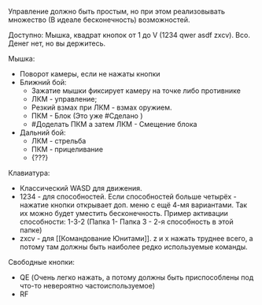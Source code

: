 Управление должно быть простым, но при этом реализовывать множество (В идеале бесконечность) возможностей.

Доступно: Мышка, квадрат кнопок от 1 до V (1234 qwer asdf zxcv). Всо. Денег нет, но вы держитесь.

Мышка:
- Поворот камеры, если не нажаты кнопки
- Ближний бой:
	- Зажатие мышки фиксирует камеру на точке либо противнике
	- ЛКМ - управление;
	- Резкий взмах при ЛКМ - взмах оружием.
	- ПКМ - Блок (Это уже #Сделано )
	- #Доделать ПКМ а затем ЛКМ - Смещение блока
- Дальний бой:
	- ЛКМ - стрельба
	- ПКМ - прицеливание
	- {???}

Клавиатура:
- Классический WASD для движения.
- 1234 - для способностей. Если способностей больше четырёх - нажатие кнопки открывает доп. меню с ещё 4-мя вариантами. Так их можно будет уместить бесконечность. Пример активации способности: 1-3-2 (Папка 1- Папка 3 - 2-я способность в этой папке)
- zxcv - для [[Командование Юнитами]]. z и x нажать труднее всего, а потому там должны быть наиболее редко используемые команды.

Свободные кнопки:
- QE (Очень легко нажать, а потому должны быть приспособлены под что-то невероятно частоиспользуемое)
- RF